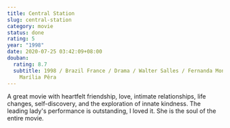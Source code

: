 ```yaml
---
title: Central Station
slug: central-station
category: movie
status: done
rating: 5
year: "1998"
date: 2020-07-25 03:42:09+08:00
douban:
  rating: 8.7
  subtitle: 1998 / Brazil France / Drama / Walter Salles / Fernanda Montenegro
    Marília Pêra
---
```


A great movie with heartfelt friendship, love, intimate relationships, life changes, self-discovery, and the exploration of innate kindness. The leading lady's performance is outstanding, I loved it. She is the soul of the entire movie.
